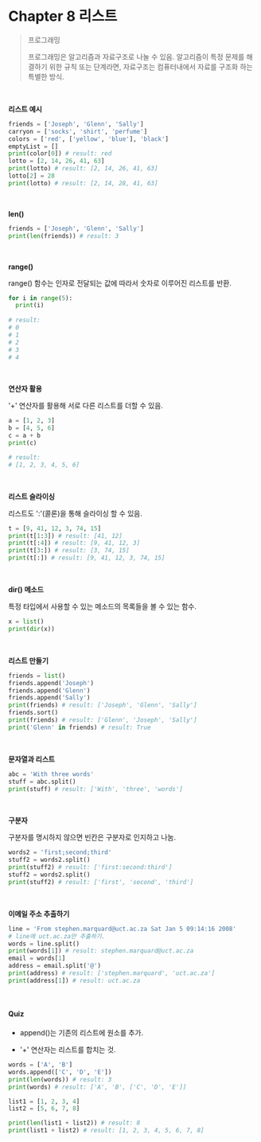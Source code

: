 # Chapter 8 리스트

> 프로그래밍
>
> 프로그래밍은 알고리즘과 자료구조로 나눌 수 있음. 알고리즘이 특정 문제를 해결하기 위한 규칙 또는 단계라면, 자료구조는 컴퓨터내에서 자료를 구조화 하는 특별한 방식.

<br>

**리스트 예시**

~~~python
friends = ['Joseph', 'Glenn', 'Sally']
carryon = ['socks', 'shirt', 'perfume']
colors = ['red', ['yellow', 'blue'], 'black']
emptyList = []
print(color[0]) # result: red
lotto = [2, 14, 26, 41, 63]
print(lotto) # result: [2, 14, 26, 41, 63]
lotto[2] = 28
print(lotto) # result: [2, 14, 28, 41, 63]
~~~

<br>

**len()**

~~~python
friends = ['Joseph', 'Glenn', 'Sally']
print(len(friends)) # result: 3
~~~

<br>

**range()**

range() 함수는 인자로 전달되는 값에 따라서 숫자로 이루어진 리스트를 반환.

~~~python
for i in range(5):
  print(i)
  
# result:
# 0
# 1
# 2
# 3
# 4
~~~

<br>

**연산자 활용**

'+' 연산자를 활용해 서로 다른 리스트를 더할 수 있음.

~~~python
a = [1, 2, 3]
b = [4, 5, 6]
c = a + b
print(c)

# result:
# [1, 2, 3, 4, 5, 6]
~~~

<br>

**리스트 슬라이싱**

리스트도 ':'(콜론)을 통해 슬라이싱 할 수 있음.

~~~python
t = [9, 41, 12, 3, 74, 15]
print(t[1:3]) # result: [41, 12]
print(t[:4]) # result: [9, 41, 12, 3]
print(t[3:]) # result: [3, 74, 15]
print(t[:]) # result: [9, 41, 12, 3, 74, 15]
~~~

<br>

**dir() 메소드**

특정 타입에서 사용할 수 있는 메소드의 목록들을 볼 수 있는 함수.

~~~python
x = list()
print(dir(x))
~~~

<br>

**리스트 만들기**

~~~python
friends = list()
friends.append('Joseph')
friends.append('Glenn')
friends.append('Sally')
print(friends) # result: ['Joseph', 'Glenn', 'Sally']
friends.sort()
print(friends) # result: ['Glenn', 'Joseph', 'Sally']
print('Glenn' in friends) # result: True
~~~

<br>

**문자열과 리스트**

~~~python
abc = 'With three words'
stuff = abc.split()
print(stuff) # result: ['With', 'three', 'words']
~~~

<br>

**구분자**

구분자를 명시하지 않으면 빈칸은 구분자로 인지하고 나눔.

~~~python
words2 = 'first;second;third'
stuff2 = words2.split() 
print(stuff2) # result: ['first:second:third']
stuff2 = words2.split()
print(stuff2) # result: ['first', 'second', 'third']

~~~

<br>

**이메일 주소 추출하기**

~~~python
line = 'From stephen.marquard@uct.ac.za Sat Jan 5 09:14:16 2008'
# line에 uct.ac.za만 추출하기.
words = line.split()
print(words[1]) # result: stephen.marquard@uct.ac.za
email = words[1]
address = email.split('@')
print(address) # result: ['stephen.marquard', 'uct.ac.za']
print(address[1]) # result: uct.ac.za
~~~

<br>

#### Quiz

- append()는 기존의 리스트에 원소를 추가.

- '+' 연산자는 리스트를 합치는 것.

~~~python
words = ['A', 'B']
words.append(['C', 'D', 'E'])
print(len(words)) # result: 3
print(words) # result: ['A', 'B', ['C', 'D', 'E']]

list1 = [1, 2, 3, 4]
list2 = [5, 6, 7, 8]

print(len(list1 + list2)) # result: 8 
print(list1 + list2) # result: [1, 2, 3, 4, 5, 6, 7, 8]
~~~



